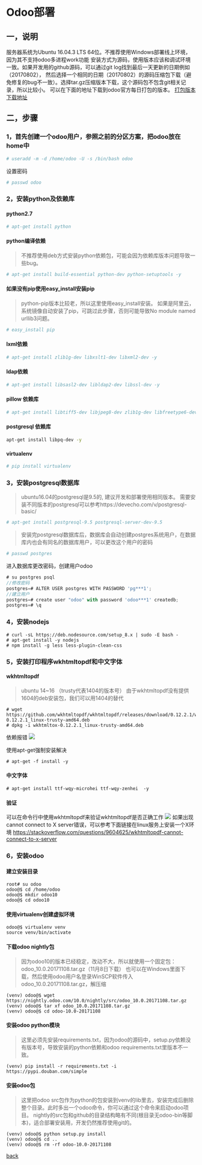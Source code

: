 # Odoo部署

## 一，说明

服务器系统为Ubuntu 16.04.3 LTS 64位。不推荐使用Windows部署线上环境，因为其不支持odoo多进程work功能
安装方式为源码，使用版本应该和调试环境一致。如果开发用的github源码，可以通过git log找到最后一天更新的日期例如（20170802），
然后选择一个相同的日期（20170802）的源码压缩包下载（避免修复的bug不一致）。选择tar.gz压缩版本下载，这个源码包不包含git相关记录，所以比较小。
可以在下面的地址下载到odoo官方每日打包的版本。
[打包版本下载地址](https://nightly.odoo.com/10.0/nightly/src/)

## 二，步骤
### 1，首先创建一个odoo用户，参照之前的分区方案，把odoo放在home中
```sh
# useradd -m -d /home/odoo -U -s /bin/bash odoo 
```
设置密码
```sh
# passwd odoo
```
### 2，安装python及依赖库
#### python2.7
```sh
# apt-get install python
```
#### python编译依赖
> 不推荐使用deb方式安装python依赖包，可能会因为依赖库版本问题导致一些bug。

```sh
# apt-get install build-essential python-dev python-setuptools -y
```
#### 如果没有pip使用easy_install安装pip

> python-pip版本比较老，所以这里使用easy_install安装。
> 如果是阿里云，系统镜像自动安装了pip，可跳过此步骤，否则可能导致No module named urllib3问题。

```sh
# easy_install pip
```
#### lxml依赖
```sh
# apt-get install zlib1g-dev libxslt1-dev libxml2-dev -y
```
#### ldap依赖
```sh
# apt-get install libsasl2-dev libldap2-dev libssl-dev -y
```
#### pillow 依赖库
```sh
# apt-get install libtiff5-dev libjpeg8-dev zlib1g-dev libfreetype6-dev liblcms2-dev libwebp-dev -y
```
#### postgresql 依赖库
```sh
apt-get install libpq-dev -y
```
#### virtualenv
```sh
# pip install virtualenv
```
### 3，安装postgresql数据库

> ubuntu16.04的postgresql是9.5的, 建议开发和部署使用相同版本。
> 需要安装不同版本的postgresql可以参考https://devecho.com/v/postgresql-basic/

```sh
# apt-get install postgresql-9.5 postgresql-server-dev-9.5
```

> 安装完postgresql数据库后，数据库会自动创建postgres系统用户，在数据库内也会有同名的数据库用户，可以更改这个用户的密码

```sh
# passwd postgres
```
进入数据库更改密码，创建用户odoo
```js
# su postgres psql
//修改密码
postgres=# ALTER USER postgres WITH PASSWORD 'pg***1';
//建立用户
postgres=# create user "odoo" with password 'odoo***1' createdb;
postgres=# \q
```
### 4，安装nodejs
```shell
# curl -sL https://deb.nodesource.com/setup_8.x | sudo -E bash -
# apt-get install -y nodejs
# npm install -g less less-plugin-clean-css
```

### 5，安装打印程序wkhtmltopdf和中文字体
#### wkhtmltopdf

> ubuntu 14~16 （trusty代表1404的版本号）
> 由于wkhtmltopdf没有提供1604的deb安装包，我们可以用1404的替代

```shell
# wget https://github.com/wkhtmltopdf/wkhtmltopdf/releases/download/0.12.2.1/wkhtmltox-0.12.2.1_linux-trusty-amd64.deb
# dpkg -i wkhtmltox-0.12.2.1_linux-trusty-amd64.deb
```
依赖报错
![](https://devecho.com/media/markdownx/6f990fbe-391c-4637-a844-2717f8d19902.png)

使用apt-get强制安装解决
```shell
# apt-get -f install -y
```
#### 中文字体
```shell
# apt-get install ttf-wqy-microhei ttf-wqy-zenhei  -y
```
#### 验证
可以在命令行中使用wkhtmltopdf来验证wkhtmltopdf是否正确工作
![](https://devecho.com/media/markdownx/32004dc3-5fa9-4238-a91f-185ca4b2e0a1.jpg)
如果出现cannot connect to X server错误，可以参考下面链接在linux服务上安装一个X环境
https://stackoverflow.com/questions/9604625/wkhtmltopdf-cannot-connect-to-x-server

### 6，安装odoo
#### 建立安装目录
```shell
root# su odoo
odoo@$ cd /home/odoo
odoo@$ mkdir odoo10
odoo@$ cd odoo10
```
#### 使用virtualenv创建虚拟环境
```shell
odoo@$ virtualenv venv
source venv/bin/activate
```
#### 下载odoo nightly包

> 因为odoo10的版本已经稳定，改动不大，所以就使用一个固定包：odoo_10.0.20171108.tar.gz（11月8日下载）
> 也可以在Windows里面下载，然后使用odoo用户名登录WinSCP软件传入 odoo_10.0.20171108.tar.gz，解压缩

```shell
(venv) odoo@$ wget https://nightly.odoo.com/10.0/nightly/src/odoo_10.0.20171108.tar.gz
(venv) odoo@$ tar xf odoo_10.0.20171108.tar.gz
(venv) odoo@$ cd odoo-10.0-20171108
```
#### 安装odoo python模块

> 这里必须先安装requirements.txt，因为odoo的源码中，setup.py依赖没有版本号，导致安装的python依赖和odoo requirements.txt里版本不一致。

```shell
(venv) pip install -r requirements.txt -i https://pypi.douban.com/simple
```
#### 安装odoo包

> 这里把odoo src包作为python的包安装到venv的lib里去，安装完成后删除整个目录。此时多出一个odoo命令，你可以通过这个命令来启动odoo项目。
> nightly的src包和github的目录结构略有不同(根目录无odoo-bin等脚本)，适合部署安装用，开发仍然推荐使用git的。

```shell
(venv) odoo@$ python setup.py install 
(venv) odoo@$ cd ..
(venv) odoo@$ rm -rf odoo-10.0-20171108  
```


[back](../)